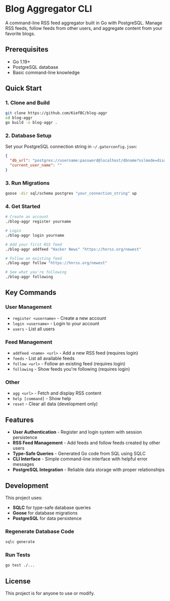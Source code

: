 # Blog Aggregator CLI

A command-line RSS feed aggregator built in Go with PostgreSQL. Manage RSS feeds, follow feeds from other users, and aggregate content from your favorite blogs.

## Prerequisites

- Go 1.19+
- PostgreSQL database
- Basic command-line knowledge

## Quick Start

### 1. Clone and Build

```bash
git clone https://github.com/KiefBC/blog-aggr
cd blog-aggr
go build -o blog-aggr .
```

### 2. Database Setup

Set your PostgreSQL connection string in `~/.gatorconfig.json`:

```json
{
  "db_url": "postgres://username:password@localhost/dbname?sslmode=disable",
  "current_user_name": ""
}
```

### 3. Run Migrations

```bash
goose -dir sql/schema postgres "your_connection_string" up
```

### 4. Get Started

```bash
# Create an account
./blog-aggr register yourname

# Login
./blog-aggr login yourname

# Add your first RSS feed
./blog-aggr addfeed "Hacker News" "https://hnrss.org/newest"

# Follow an existing feed
./blog-aggr follow "https://hnrss.org/newest"

# See what you're following
./blog-aggr following
```

## Key Commands

### User Management

- `register <username>` - Create a new account
- `login <username>` - Login to your account
- `users` - List all users

### Feed Management

- `addfeed <name> <url>` - Add a new RSS feed (requires login)
- `feeds` - List all available feeds
- `follow <url>` - Follow an existing feed (requires login)
- `following` - Show feeds you're following (requires login)

### Other

- `agg <url>` - Fetch and display RSS content
- `help [command]` - Show help
- `reset` - Clear all data (development only)

## Features

- **User Authentication** - Register and login system with session persistence
- **RSS Feed Management** - Add feeds and follow feeds created by other users
- **Type-Safe Queries** - Generated Go code from SQL using SQLC
- **CLI Interface** - Simple command-line interface with helpful error messages
- **PostgreSQL Integration** - Reliable data storage with proper relationships

## Development

This project uses:

- **SQLC** for type-safe database queries
- **Goose** for database migrations
- **PostgreSQL** for data persistence

### Regenerate Database Code

```bash
sqlc generate
```

### Run Tests

```bash
go test ./...
```

## License

This project is for anyone to use or modify.

